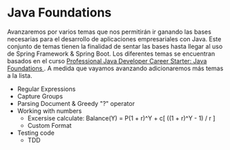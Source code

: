 # Java Foundations

Avanzaremos por varios temas que nos permitirán ir ganando las bases necesarias para el desarrollo de aplicaciones empresariales con Java.
Este conjunto de temas tienen la finalidad de sentar las bases hasta llegar al uso de Spring Framework & Spring Boot. Los diferentes temas
se encuentran basados en el curso [Professional Java Developer Career Starter: Java Foundations
](https://www.udemy.com/course/neutrino-java-foundations/).  A medida que vayamos avanzando adicionaremos más temas a la lista.

* Regular Expressions
* Capture Groups
* Parsing Document & Greedy "?" operator
* Working with numbers
  * Excersise calculate: Balance(Y) = P(1 + r)^Y + c[ ((1 + r)^Y - 1) / r ] 
  * Custom Format
* Testing code
  * TDD



